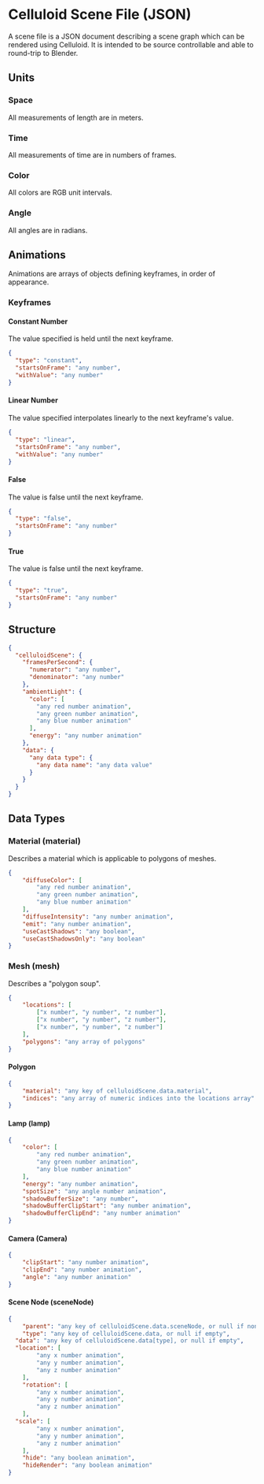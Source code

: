 # Celluloid Scene File (JSON)

A scene file is a JSON document describing a scene graph which can be rendered
using Celluloid.  It is intended to be source controllable and able to 
round-trip to Blender.

## Units

### Space

All measurements of length are in meters.

### Time

All measurements of time are in numbers of frames.

### Color

All colors are RGB unit intervals.

### Angle

All angles are in radians.

## Animations

Animations are arrays of objects defining keyframes, in order of appearance.

### Keyframes

#### Constant Number

The value specified is held until the next keyframe.

```json
{
  "type": "constant",
  "startsOnFrame": "any number",
  "withValue": "any number"
}
```

#### Linear Number

The value specified interpolates linearly to the next keyframe's value.

```json
{
  "type": "linear",
  "startsOnFrame": "any number",
  "withValue": "any number"
}
```

#### False

The value is false until the next keyframe.

```json
{
  "type": "false",
  "startsOnFrame": "any number"
}
```

#### True

The value is false until the next keyframe.

```json
{
  "type": "true",
  "startsOnFrame": "any number"
}
```

## Structure

```json
{
  "celluloidScene": {
    "framesPerSecond": {
      "numerator": "any number",
      "denominator": "any number"
    },
    "ambientLight": {
      "color": [
        "any red number animation",
        "any green number animation",
        "any blue number animation"
      ],
      "energy": "any number animation"
    },
    "data": {
      "any data type": {
        "any data name": "any data value"
      }
    }
  }
}
```

## Data Types

### Material (material)

Describes a material which is applicable to polygons of meshes.

```json
{
	"diffuseColor": [
		"any red number animation",
		"any green number animation",
		"any blue number animation"
	],
	"diffuseIntensity": "any number animation",
	"emit": "any number animation",
	"useCastShadows": "any boolean",
	"useCastShadowsOnly": "any boolean"
}
```

### Mesh (mesh)

Describes a "polygon soup".

```json
{
	"locations": [
		["x number", "y number", "z number"],
		["x number", "y number", "z number"],
		["x number", "y number", "z number"]
	],
	"polygons": "any array of polygons"
}
```

#### Polygon

```json
{
	"material": "any key of celluloidScene.data.material",
	"indices": "any array of numeric indices into the locations array"
}
```

#### Lamp (lamp)

```json
{
	"color": [
		"any red number animation",
		"any green number animation",
		"any blue number animation"
	],
	"energy": "any number animation",
	"spotSize": "any angle number animation",
	"shadowBufferSize": "any number",
	"shadowBufferClipStart": "any number animation",
	"shadowBufferClipEnd": "any number animation"
}
```

#### Camera (Camera)

```json
{
	"clipStart": "any number animation",
	"clipEnd": "any number animation",
	"angle": "any number animation"
}
```

#### Scene Node (sceneNode)

```json
{
	"parent": "any key of celluloidScene.data.sceneNode, or null if none",
	"type": "any key of celluloidScene.data, or null if empty",
  "data": "any key of celluloidScene.data[type], or null if empty",
  "location": [
		"any x number animation",
		"any y number animation",
		"any z number animation"
	], 
	"rotation": [
		"any x number animation",
		"any y number animation",
		"any z number animation"
	],
  "scale": [
		"any x number animation",
		"any y number animation",
		"any z number animation"
	],
	"hide": "any boolean animation",
	"hideRender": "any boolean animation"
}
```